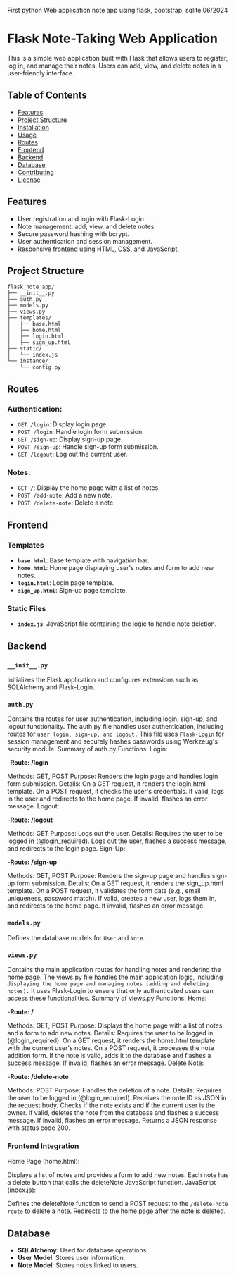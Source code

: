 
First python Web application note app using flask, bootstrap, sqlite 06/2024


# Flask Note-Taking Web Application

This is a simple web application built with Flask that allows users to register, log in, and manage their notes. Users can add, view, and delete notes in a user-friendly interface.

## Table of Contents

- [Features](#features)
- [Project Structure](#project-structure)
- [Installation](#installation)
- [Usage](#usage)
- [Routes](#routes)
- [Frontend](#frontend)
- [Backend](#backend)
- [Database](#database)
- [Contributing](#contributing)
- [License](#license)

## Features

- User registration and login with Flask-Login.
- Note management: add, view, and delete notes.
- Secure password hashing with bcrypt.
- User authentication and session management.
- Responsive frontend using HTML, CSS, and JavaScript.

## Project Structure

```plaintext
flask_note_app/
├── __init__.py
├── auth.py
├── models.py
├── views.py
├── templates/
│   ├── base.html
│   ├── home.html
│   ├── login.html
│   ├── sign_up.html
├── static/
│   └── index.js
└── instance/
    └── config.py
```

## Routes

### Authentication:

- `GET /login`: Display login page.
- `POST /login`: Handle login form submission.
- `GET /sign-up`: Display sign-up page.
- `POST /sign-up`: Handle sign-up form submission.
- `GET /logout`: Log out the current user.

### Notes:

- `GET /`: Display the home page with a list of notes.
- `POST /add-note`: Add a new note.
- `POST /delete-note`: Delete a note.

## Frontend

### Templates

- **`base.html`**: Base template with navigation bar.
- **`home.html`**: Home page displaying user's notes and form to add new notes.
- **`login.html`**: Login page template.
- **`sign_up.html`**: Sign-up page template.

### Static Files

- **`index.js`**: JavaScript file containing the logic to handle note deletion.

## Backend

### `__init__.py`

Initializes the Flask application and configures extensions such as SQLAlchemy and Flask-Login.

### `auth.py`

Contains the routes for user authentication, including login, sign-up, and logout functionality.
The auth.py file handles user authentication, including routes for ```user login, sign-up, and logout.```
This file uses ```Flask-Login``` for session management and securely hashes passwords using Werkzeug's security module.
Summary of auth.py Functions:
Login:

-**Route:  /login**

Methods: GET, POST
Purpose: Renders the login page and handles login form submission.
Details:
On a GET request, it renders the login.html template.
On a POST request, it checks the user's credentials. If valid, logs in the user and redirects to the home page. If invalid, flashes an error message.
Logout:

-**Route: /logout**

Methods: GET
Purpose: Logs out the user.
Details:
Requires the user to be logged in (@login_required).
Logs out the user, flashes a success message, and redirects to the login page.
Sign-Up:

-**Route:  /sign-up**

Methods: GET, POST
Purpose: Renders the sign-up page and handles sign-up form submission.
Details:
On a GET request, it renders the sign_up.html template.
On a POST request, it validates the form data (e.g., email uniqueness, password match). If valid, creates a new user, logs them in, and redirects to the home page. If invalid, flashes an error message.


### `models.py`

Defines the database models for `User` and `Note`.

### `views.py`

Contains the main application routes for handling notes and rendering the home page.
The views.py file handles the main application logic, including ```displaying the home page and managing notes (adding and deleting notes).``` It uses Flask-Login to ensure that only authenticated users can access these functionalities.
Summary of views.py Functions:
Home:

-**Route: /**

Methods: GET, POST
Purpose: Displays the home page with a list of notes and a form to add new notes.
Details:
Requires the user to be logged in (@login_required).
On a GET request, it renders the home.html template with the current user's notes.
On a POST request, it processes the note addition form. If the note is valid, adds it to the database and flashes a success message. If invalid, flashes an error message.
Delete Note:

-**Route: /delete-note** 

Methods: POST
Purpose: Handles the deletion of a note.
Details:
Requires the user to be logged in (@login_required).
Receives the note ID as JSON in the request body.
Checks if the note exists and if the current user is the owner. If valid, deletes the note from the database and flashes a success message. If invalid, flashes an error message.
Returns a JSON response with status code 200.

### Frontend Integration
Home Page (home.html):

Displays a list of notes and provides a form to add new notes.
Each note has a delete button that calls the deleteNote JavaScript function.
JavaScript (index.js):

Defines the deleteNote function to send a POST request to the ```/delete-note route``` to delete a note.
Redirects to the home page after the note is deleted.

## Database

- **SQLAlchemy**: Used for database operations.
- **User Model**: Stores user information.
- **Note Model**: Stores notes linked to users.

